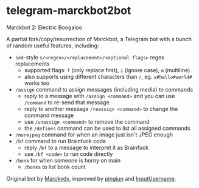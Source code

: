 # telegram-marckbot2bot
Marckbot 2: Electric Boogaloo

A partial fork/copy/resurrection of Marckbot, a Telegram bot with a bunch of random useful features, including:
- `sed`-style `s/<regex>/<replacement>/<optional flags>` regex replacements
  - supported flags: `f` (only replace first), `i` (ignore case), `m` (multiline)
  - also supports using different characters than `/`, eg. `s#hello#world#` works too
- `/assign` command to assign messages (including media) to commands
  - reply to a message with `/assign <command>` and you can use `/command` to re-send that message
  - reply to another message `/reassign <command>` to change the command message
  - use `/unassign <command>` to remove the command
  - the `/defines` command can be used to list all assigned commands
- `/morejpeg` command for when an image just isn't JPEG enough
- `/bf` command to run Brainfuck code
  - reply `/bf` to a message to interpret it as Brainfuck
  - use `/bf <code>` to run code directly
- `/bonk` for when someone is horny on main
  - `/bonks` to list bonk count

Original bot by [Marckvdv](https://github.com/Marckvdv), improved by [pingiun](https://github.com/pingiun) and [InputUsername](https://github.com/InputUsername).
